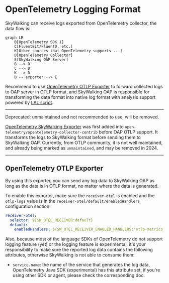 # OpenTelemetry Logging Format

SkyWalking can receive logs exported from OpenTelemetry collector, the data flow is:

```mermaid
graph LR
    B[OpenTelemetry SDK 1]
    C[FluentBit/FluentD, etc.]
    K[Other sources that OpenTelemetry supports ...]
    D[OpenTelemetry Collector]
    E[SkyWalking OAP Server]
    B --> D
    C --> D
    K --> D
    D -- exporter --> E
```

Recommend to use [OpenTelemetry OTLP Exporter](#opentelemetry-otlp-exporter) to forward collected logs to OAP server in OTLP
format, and SkyWalking OAP is responsible for transforming the data format into native log format with analysis support
powered by [LAL script](../../concepts-and-designs/lal.md).

___
Deprecated: unmaintained and not recommended to use, will be removed.

[OpenTelemetry SkyWalking Exporter](https://github.com/open-telemetry/opentelemetry-collector-contrib/tree/5133f4ccd69fa40d016c5b7f2198fb6ac61007b4/exporter/skywalkingexporter) was first added into `open-telemetry/opentelemetry-collector-contrib` before 
OAP OTLP support. It transforms the logs to SkyWalking format before sending them to SkyWalking OAP. Currently, from OTLP
community, it is not well maintained, and already being marked as `unmaintained`, and may be removed in 2024.
___

## OpenTelemetry OTLP Exporter

By using this exporter, you can send any log data to SkyWalking OAP as long as the data is in OTLP format, no matter
where the data is generated.

To enable this exporter, make sure the `receiver-otel` is enabled and the `otlp-logs` value is in
the `receiver-otel/default/enabledHandlers` configuration section:

```yaml
receiver-otel:
  selector: ${SW_OTEL_RECEIVER:default}
  default:
    enabledHandlers: ${SW_OTEL_RECEIVER_ENABLED_HANDLERS:"otlp-metrics,otlp-logs"}
```

Also, because most of the language SDKs of OpenTelemetry do not support logging feature (yet) or the logging feature is
experimental, it's your responsibility to make sure the reported log data contains the following attributes, otherwise
SkyWalking is not able to consume them:

- `service.name`: the name of the service that generates the log data, OpenTelemetry Java SDK (experimental) has this
  attribute set, if you're using other SDK or agent, please check the corresponding doc.
